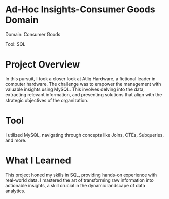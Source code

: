 # Ad-Hoc Insights-Consumer Goods Domain

Domain: Consumer Goods

Tool: SQL

# Project Overview

In this pursuit, I took a closer look at Atliq Hardware, a fictional leader in computer hardware. The challenge was to empower the management with valuable insights using MySQL. This involves delving into the data, extracting relevant information, and presenting solutions that align with the strategic objectives of the organization.

# Tool

I utilized MySQL, navigating through concepts like Joins, CTEs, Subqueries, and more.

# What I Learned

This project honed my skills in SQL, providing hands-on experience with real-world data. I mastered the art of transforming raw information into actionable insights, a skill crucial in the dynamic landscape of data analytics.
